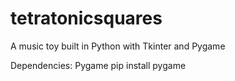 # tetratonicsquares
A music toy built in Python with Tkinter and Pygame

Dependencies: Pygame
pip install pygame
